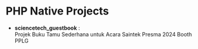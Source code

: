 # PHP Native Projects

- **sciencetech_guestbook** :  
Projek Buku Tamu Sederhana untuk Acara Saintek Presma 2024 Booth PPLG
